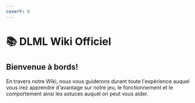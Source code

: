 ```yaml
---
coverY: 0
---
```


# 📚 DLML Wiki Officiel

## Bienvenue à bords!

En travers notre Wiki, nous vous guiderons durant toute l'expérience auquel vous irez apprendre d'avantage sur notre jeu, le fonctionnement et le comportement ainsi les astuces auquel on peut vous aider.
